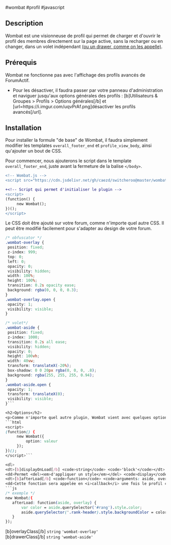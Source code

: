 
#wombat #profil #javascript

## Description

Wombat est une visionneuse de profil qui permet de charger et d'ouvrir le profil des membres directement sur la page active, sans la recharger ou en changer, dans un volet indépendant <ins>(ou un drawer, comme on les appelle)</ins>.

## Prérequis
<p>Wombat ne fonctionne pas avec l'affichage des profils avancés de ForumActif.</p>
<ul class="withCheck"><li>Pour les désactiver, il faudra passer par votre panneau d'administration et naviguer jusqu'aux options générales des profils : [b]Utilisateurs & Groupes > Profils > Options générales[/b] et [url=https://i.imgur.com/uqvPrAf.png]désactiver les profils avancés[/url].</li>

</ul>

<h2>Installation</h2>
<p>Pour installer la formule "de base" de Wombat, il faudra simplement modifier les templates <code>overall_footer_end</code> et <code>profile_view_body</code>, ainsi qu'ajouter un bout de CSS.</p>
<p>Pour commencer, nous ajouterons le script dans le template <code>overall_footer_end</code>, juste avant la fermeture de la balise <code>&lt;/body&gt;</code>.</p>


```diff
<!-- Wombat.js -->
<script src="https://cdn.jsdelivr.net/gh/caezd/switcheroo@master/wombat.js"></script>

+<!-- Script qui permet d'initialiser le plugin -->
<script>
(function() {
     new Wombat();
})();
</script>
```

Le CSS doit être ajouté sur votre forum, comme n'importe quel autre CSS. Il peut être modifié facilement pour s'adapter au design de votre forum.

```css
/* obfuscator */
.wombat-overlay {
 position: fixed;
 z-index: 999;
 top: 0;
 left: 0;
 opacity: 0;
 visibility: hidden;
 width: 100%;
 height: 100%;
 transition: 0.2s opacity ease;
 background: rgba(0, 0, 0, 0.3);
}
.wombat-overlay.open {
 opacity: 1;
 visibility: visible;
}

/* volet*/
.wombat-aside {
 position: fixed;
 z-index: 1000;
 transition: 0.2s all ease;
 visibility: hidden;
 opacity: 0;
 height: 100vh;
 width: 40vw;
 transform: translateX(-20%);
 box-shadow: 0 0 20px rgba(0, 0, 0, .8);
 background: rgba(255, 255, 255, 0.94);
}
.wombat-aside.open {
 opacity: 1;
 transform: translateX(0);
 visibility: visible;
}```

<h2>Options</h2>
<p>Comme n'importe quel autre plugin, Wombat vient avec quelques options qui vous permet un contrôle un peu plus pointu. Elles doivent être déclarées en même temps que l'initialisation du script, qu'on a placé plus haut dans le template <code>overall_footer_end</code>, comme ceci :</p>
```html
<script>
(function() {
     new Wombat({
         option: valeur
     });
})();
</script>```

<dl>
<dt>[b]displayOnLoad[/b] <code>string</code> <code>'block'</code></dt>
<dd>Permet <del><em>d'appliquer un style</em></del> <code>display</code> particulier sur le profil une fois qu'il sera chargé dans le volet.</dd>
<dt>[b]afterLoad[/b] <code>function</code> <code>arguments: aside, overlay</code></dt>
<dd>Cette fonction sera appelée en <i>callback</i> une fois le profil chargé dans le volet vous permettant de réutiliser un script pour, par exemple, modifier la structure des champs de profils, appliquer une couleur de groupe quelque part, etc. <ins>Le premier argument de la fonction est un HTMLElement ciblant le volet dans lequel le profil est ajouté. Le deuxième argument cible directement l'obfuscateur derrière, au besoin.</ins>
```js
/* exemple */
new Wombat({
   afterLoad: function(aside, overlay) {
       var color = aside.querySelector('#rang').style.color;
       aside.querySelector('.rank-header).style.backgroundColor = color;
   }
});
```
</dd>
<dt>[b]overlayClass[/b] <code>string</code> <code>'wombat-overlay'</code></dt>
<dd></dd>
<dt>[b]drawerClass[/b] <code>string</code> <code>'wombat-aside'</code></dt>
<dd></dd>
</dl>
